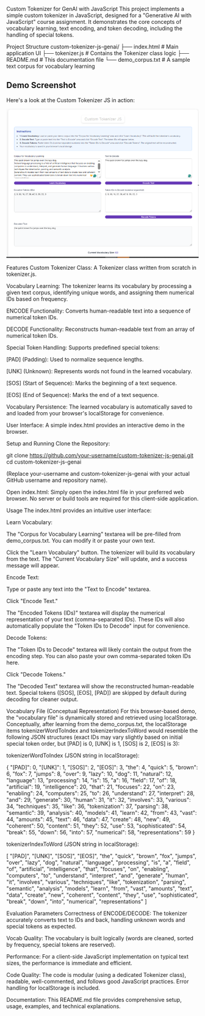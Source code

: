 Custom Tokenizer for GenAI with JavaScript
This project implements a simple custom tokenizer in JavaScript, designed for a "Generative AI with JavaScript" course assignment. It demonstrates the core concepts of vocabulary learning, text encoding, and token decoding, including the handling of special tokens.

Project Structure
custom-tokenizer-js-genai/
├── index.html          # Main application UI
├── tokenizer.js        # Contains the Tokenizer class logic
├── README.md           # This documentation file
└── demo_corpus.txt     # A sample text corpus for vocabulary learning

## Demo Screenshot

Here's a look at the Custom Tokenizer JS in action:

![Custom Tokenizer JS Demo](demo-screenshot.PNG)

Features
Custom Tokenizer Class: A Tokenizer class written from scratch in tokenizer.js.

Vocabulary Learning: The tokenizer learns its vocabulary by processing a given text corpus, identifying unique words, and assigning them numerical IDs based on frequency.

ENCODE Functionality: Converts human-readable text into a sequence of numerical token IDs.

DECODE Functionality: Reconstructs human-readable text from an array of numerical token IDs.

Special Token Handling: Supports predefined special tokens:

[PAD] (Padding): Used to normalize sequence lengths.

[UNK] (Unknown): Represents words not found in the learned vocabulary.

[SOS] (Start of Sequence): Marks the beginning of a text sequence.

[EOS] (End of Sequence): Marks the end of a text sequence.

Vocabulary Persistence: The learned vocabulary is automatically saved to and loaded from your browser's localStorage for convenience.

User Interface: A simple index.html provides an interactive demo in the browser.

Setup and Running
Clone the Repository:

git clone https://github.com/your-username/custom-tokenizer-js-genai.git
cd custom-tokenizer-js-genai

(Replace your-username and custom-tokenizer-js-genai with your actual GitHub username and repository name).

Open index.html: Simply open the index.html file in your preferred web browser. No server or build tools are required for this client-side application.

Usage
The index.html provides an intuitive user interface:

Learn Vocabulary:

The "Corpus for Vocabulary Learning" textarea will be pre-filled from demo_corpus.txt. You can modify it or paste your own text.

Click the "Learn Vocabulary" button. The tokenizer will build its vocabulary from the text. The "Current Vocabulary Size" will update, and a success message will appear.

Encode Text:

Type or paste any text into the "Text to Encode" textarea.

Click "Encode Text."

The "Encoded Tokens (IDs)" textarea will display the numerical representation of your text (comma-separated IDs). These IDs will also automatically populate the "Token IDs to Decode" input for convenience.

Decode Tokens:

The "Token IDs to Decode" textarea will likely contain the output from the encoding step. You can also paste your own comma-separated token IDs here.

Click "Decode Tokens."

The "Decoded Text" textarea will show the reconstructed human-readable text. Special tokens ([SOS], [EOS], [PAD]) are skipped by default during decoding for cleaner output.

Vocabulary File (Conceptual Representation)
For this browser-based demo, the "vocabulary file" is dynamically stored and retrieved using localStorage. Conceptually, after learning from the demo_corpus.txt, the localStorage items tokenizerWordToIndex and tokenizerIndexToWord would resemble the following JSON structures (exact IDs may vary slightly based on initial special token order, but [PAD] is 0, [UNK] is 1, [SOS] is 2, [EOS] is 3):

tokenizerWordToIndex (JSON string in localStorage):

{
  "[PAD]": 0,
  "[UNK]": 1,
  "[SOS]": 2,
  "[EOS]": 3,
  "the": 4,
  "quick": 5,
  "brown": 6,
  "fox": 7,
  "jumps": 8,
  "over": 9,
  "lazy": 10,
  "dog": 11,
  "natural": 12,
  "language": 13,
  "processing": 14,
  "is": 15,
  "a": 16,
  "field": 17,
  "of": 18,
  "artificial": 19,
  "intelligence": 20,
  "that": 21,
  "focuses": 22,
  "on": 23,
  "enabling": 24,
  "computers": 25,
  "to": 26,
  "understand": 27,
  "interpret": 28,
  "and": 29,
  "generate": 30,
  "human": 31,
  "it": 32,
  "involves": 33,
  "various": 34,
  "techniques": 35,
  "like": 36,
  "tokenization": 37,
  "parsing": 38,
  "semantic": 39,
  "analysis": 40,
  "models": 41,
  "learn": 42,
  "from": 43,
  "vast": 44,
  "amounts": 45,
  "text": 46,
  "data": 47,
  "create": 48,
  "new": 49,
  "coherent": 50,
  "content": 51,
  "they": 52,
  "use": 53,
  "sophisticated": 54,
  "break": 55,
  "down": 56,
  "into": 57,
  "numerical": 58,
  "representations": 59
}

tokenizerIndexToWord (JSON string in localStorage):

[
  "[PAD]", "[UNK]", "[SOS]", "[EOS]", "the", "quick", "brown", "fox", "jumps", "over",
  "lazy", "dog", "natural", "language", "processing", "is", "a", "field", "of",
  "artificial", "intelligence", "that", "focuses", "on", "enabling", "computers",
  "to", "understand", "interpret", "and", "generate", "human", "it", "involves",
  "various", "techniques", "like", "tokenization", "parsing", "semantic", "analysis",
  "models", "learn", "from", "vast", "amounts", "text", "data", "create", "new",
  "coherent", "content", "they", "use", "sophisticated", "break", "down", "into",
  "numerical", "representations"
]

Evaluation Parameters
Correctness of ENCODE/DECODE: The tokenizer accurately converts text to IDs and back, handling unknown words and special tokens as expected.

Vocab Quality: The vocabulary is built logically (words are cleaned, sorted by frequency, special tokens are reserved).

Performance: For a client-side JavaScript implementation on typical text sizes, the performance is immediate and efficient.

Code Quality: The code is modular (using a dedicated Tokenizer class), readable, well-commented, and follows good JavaScript practices. Error handling for localStorage is included.

Documentation: This README.md file provides comprehensive setup, usage, examples, and technical explanations.

